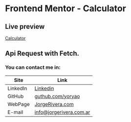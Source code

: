 # Frontend Mentor - Calculator

## Live preview
[Calculator](https://yoryao.github.io/randomQuoteFEM/)

## Api Request with Fetch.

### You can contact me in:

| Site     | Link |
| -------- | ----------- |
| LinkedIn | [Linkedin](https://www.linkedin.com/in/jorge-rivera-frontend/)|
| GitHub   | [guthub.com/yoryao](https://www.github.com/yoryao) |
| WebPage  | [JorgeRivera.com](https://www.jorgerivera.com.ar) |
| E-mail   | [info@jorgerivera.com.ar](mailto:info@jorgerivera.com.ar) |
